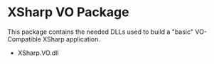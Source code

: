 # XSharp VO Package

This package contains the needed DLLs used to build a "basic" VO-Compatible XSharp application.  

- XSharp.VO.dll
